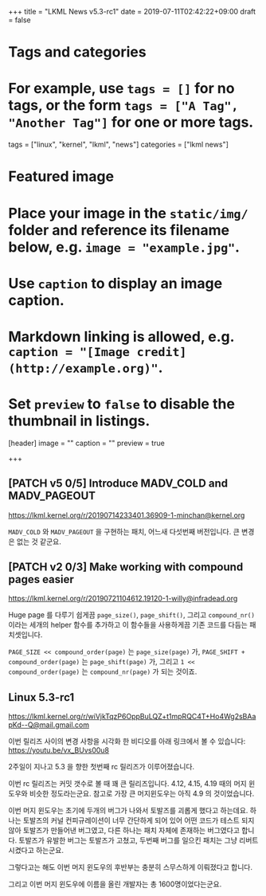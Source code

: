 +++
title = "LKML News v5.3-rc1"
date = 2019-07-11T02:42:22+09:00
draft = false

# Tags and categories
# For example, use `tags = []` for no tags, or the form `tags = ["A Tag", "Another Tag"]` for one or more tags.
tags = ["linux", "kernel", "lkml", "news"]
categories = ["lkml news"]

# Featured image
# Place your image in the `static/img/` folder and reference its filename below, e.g. `image = "example.jpg"`.
# Use `caption` to display an image caption.
#   Markdown linking is allowed, e.g. `caption = "[Image credit](http://example.org)"`.
# Set `preview` to `false` to disable the thumbnail in listings.
[header]
image = ""
caption = ""
preview = true

+++


[PATCH v5 0/5] Introduce MADV_COLD and MADV_PAGEOUT
---------------------------------------------------

https://lkml.kernel.org/r/20190714233401.36909-1-minchan@kernel.org

`MADV_COLD` 와 `MADV_PAGEOUT` 을 구현하는 패치, 어느새 다섯번째 버전입니다.  큰
변경은 없는 것 같군요.


[PATCH v2 0/3] Make working with compound pages easier
------------------------------------------------------

https://lkml.kernel.org/r/20190721104612.19120-1-willy@infradead.org

Huge page 를 다루기 쉽게끔 `page_size()`, `page_shift()`, 그리고
`compound_nr()` 이라는 세개의 helper 함수를 추가하고 이 함수들을 사용하게끔
기존 코드를 다듬는 패치셋입니다.

`PAGE_SIZE << compound_order(page)` 는 `page_size(page)` 가,
`PAGE_SHIFT + compound_order(page)` 는 `page_shift(page)` 가, 그리고
`1 << compound_order(page)` 는 `compound_nr(page)` 가 되는 것이죠.


Linux 5.3-rc1
-------------

https://lkml.kernel.org/r/wiVjkTqzP6OppBuLQZ+t1mpRQC4T+Ho4Wg2sBAapKd--Q@mail.gmail.com

이번 릴리즈 사이의 변경 사항을 시각화 한 비디오를 아래 링크에서 볼 수 있습니다:
https://youtu.be/vx_BUvs00u8

2주일이 지나고 5.3 을 향한 첫번째 rc 릴리즈가 이루어졌습니다.

이번 rc 릴리즈는 커밋 갯수로 볼 때 꽤 큰 릴리즈입니다.  4.12, 4.15, 4.19 때의
머지 윈도우와 비슷한 정도라는군요.  참고로 가장 큰 머지윈도우는 아직 4.9 의
것이었습니다.

이번 머지 윈도우는 초기에 두개의 버그가 나와서 토발즈를 괴롭게 했다고 하는데요.
하나는 토발즈의 커널 컨피규레이션이 너무 간단하게 되어 있어 어떤 코드가 테스트
되지 않아 토발즈가 만들어낸 버그였고, 다른 하나는 패치 자체에 존재하는
버그였다고 합니다.  토발즈가 유발한 버그는 토발즈가 고쳤고, 두번째 버그를
일으킨 패치는 그냥 리버트 시켰다고 하는군요.

그렇다고는 해도 이번 머지 윈도우의 후반부는 충분히 스무스하게 이뤄졌다고
합니다.

그리고 이번 머지 윈도우에 이름을 올린 개발자는 총 1600명이었다는군요.
